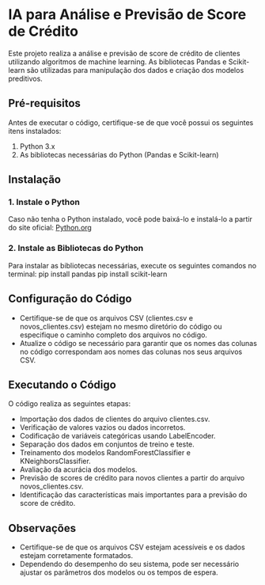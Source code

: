 # IA para Análise e Previsão de Score de Crédito

Este projeto realiza a análise e previsão de score de crédito de clientes utilizando algoritmos de machine learning. As bibliotecas Pandas e Scikit-learn são utilizadas para manipulação dos dados e criação dos modelos preditivos.

## Pré-requisitos

Antes de executar o código, certifique-se de que você possui os seguintes itens instalados:

1. Python 3.x
2. As bibliotecas necessárias do Python (Pandas e Scikit-learn)

## Instalação

### 1. Instale o Python

Caso não tenha o Python instalado, você pode baixá-lo e instalá-lo a partir do site oficial: [Python.org](https://www.python.org/downloads/)

### 2. Instale as Bibliotecas do Python

Para instalar as bibliotecas necessárias, execute os seguintes comandos no terminal:
    pip install pandas
    pip install scikit-learn


## Configuração do Código

- Certifique-se de que os arquivos CSV (clientes.csv e novos_clientes.csv) estejam no mesmo diretório do código ou especifique o caminho completo dos arquivos no código.
- Atualize o código se necessário para garantir que os nomes das colunas no código correspondam aos nomes das colunas nos seus arquivos CSV.

## Executando o Código
O código realiza as seguintes etapas:

- Importação dos dados de clientes do arquivo clientes.csv.
- Verificação de valores vazios ou dados incorretos.
- Codificação de variáveis categóricas usando LabelEncoder.
- Separação dos dados em conjuntos de treino e teste.
- Treinamento dos modelos RandomForestClassifier e KNeighborsClassifier.
- Avaliação da acurácia dos modelos.
- Previsão de scores de crédito para novos clientes a partir do arquivo novos_clientes.csv.
- Identificação das características mais importantes para a previsão do score de crédito.

## Observações

- Certifique-se de que os arquivos CSV estejam acessíveis e os dados estejam corretamente formatados.
- Dependendo do desempenho do seu sistema, pode ser necessário ajustar os parâmetros dos modelos ou os tempos de espera.

